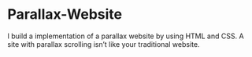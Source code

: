 # Parallax-Website
I build a implementation of a parallax website by using HTML and CSS.
A site with parallax scrolling isn’t like your traditional website. 

